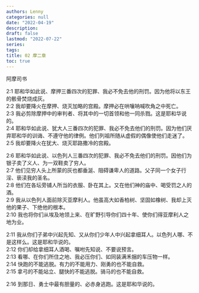 ```yaml
---
authors: Lenny
categories: null
date: "2022-04-19"
description: 
draft: false
lastmod: "2022-07-22"
series:
tags: 
title: 02 摩二章
toc: true
---
```

阿摩司书
<!--more-->

2:1 耶和华如此说、摩押三番四次的犯罪、我必不免去他的刑罚。因为他将以东王的骸骨焚烧成灰。  
2:2 我却要降火在摩押、烧灭加略的宫殿。摩押必在哄嚷呐喊吹角之中死亡。  
2:3 我必剪除摩押中的审判者、将其中的一切首领和他一同杀戮。这是耶和华说的。  
2:4 耶和华如此说、犹大人三番四次的犯罪、我必不免去他们的刑罚。因为他们厌弃耶和华的训诲、不遵守他的律例。他们列祖所随从虚假的偶像使他们走迷了。  
2:5 我却要降火在犹大、烧灭耶路撒冷的宫殿。  

2:6 耶和华如此说、以色列人三番四次的犯罪、我必不免去他们的刑罚。因他们为银子卖了义人、为一双鞋卖了穷人。  
2:7 他们见穷人头上所蒙的灰也都垂涎、阻碍谦卑人的道路。父子同一个女子行淫、亵渎我的圣名。  
2:8 他们在各坛旁铺人所当的衣服、卧在其上。又在他们神的庙中、喝受罚之人的酒。  
2:9 我从以色列人面前除灭亚摩利人。他虽高大如香柏树、坚固如橡树、我却上灭他的果子、下绝他的根本。  
2:10 我也将你们从埃及地领上来、在旷野引导你们四十年、使你们得亚摩利人之地为业。  

2:11 我从你们子弟中兴起先知、又从你们少年人中兴起拿细耳人。以色列人哪、不是这样么。这是耶和华说的。  
2:12 你们却给拿细耳人酒喝、嘱咐先知说、不要说预言。  
2:13 看哪、在你们所住之地、我必压你们、如同装满禾捆的车压物一样。  
2:14 快跑的不能逃脱。有力的不能用力、刚勇的也不能自救。  
2:15 拿弓的不能站立、腿快的不能逃脱。骑马的也不能自救。  

2:16 到那日、勇士中最有胆量的、必赤身逃跑。这是耶和华说的。  